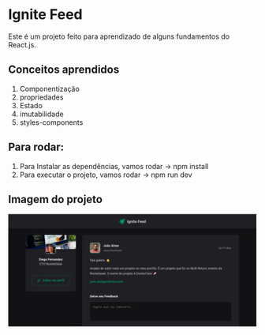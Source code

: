 # Ignite Feed
Este é um projeto feito para aprendizado de alguns fundamentos do React.js.

## Conceitos aprendidos
1. Componentização
2. propriedades
3. Estado
4. imutabilidade
5. styles-components

## Para rodar:
1. Para Instalar as dependências, vamos rodar ->  npm install
2. Para executar o projeto, vamos rodar ->  npm run dev

## Imagem do projeto
<p align="center">
  <img width=800" src="/src/assets/cara-Ignite-feed.png">
</p>
